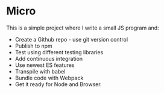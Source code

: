 # Micro

This is a simple project where I write a small JS program and:

* Create a Github repo - use git version control
* Publish to npm
* Test using different testing libraries
* Add continuous integration
* Use newest ES features
* Transpile with babel
* Bundle code with Webpack
* Get it ready for Node and Browser.


